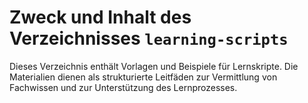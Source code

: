 # Zweck und Inhalt des Verzeichnisses `learning-scripts`

Dieses Verzeichnis enthält Vorlagen und Beispiele für Lernskripte. Die Materialien dienen als strukturierte Leitfäden zur Vermittlung von Fachwissen und zur Unterstützung des Lernprozesses.
